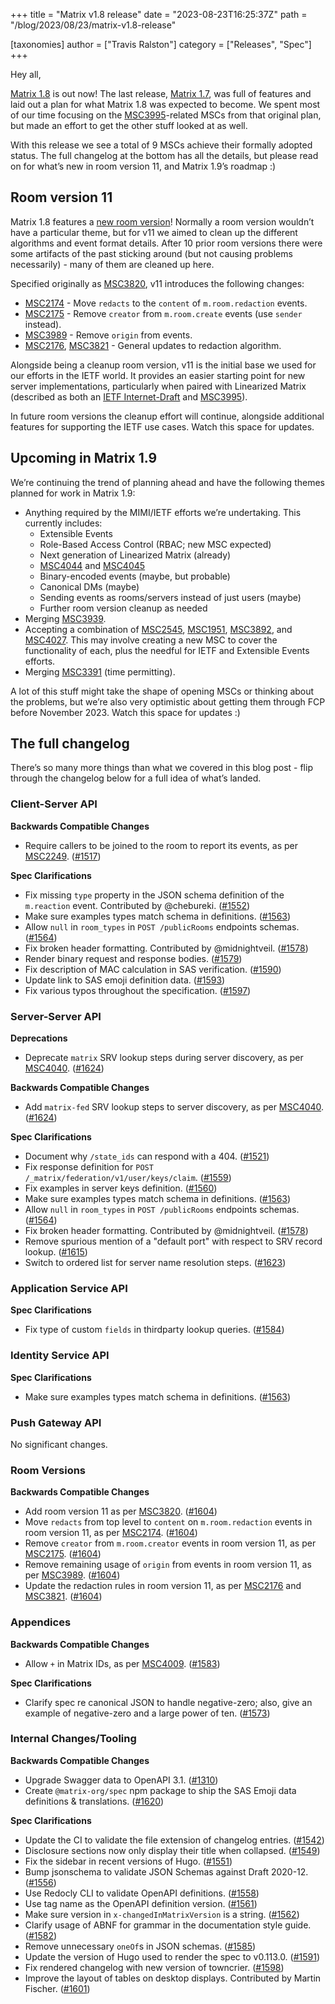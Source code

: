 +++
title = "Matrix v1.8 release"
date = "2023-08-23T16:25:37Z"
path = "/blog/2023/08/23/matrix-v1.8-release"

[taxonomies]
author = ["Travis Ralston"]
category = ["Releases", "Spec"]
+++

Hey all,

[Matrix 1.8](https://spec.matrix.org/v1.8/) is out now! The last release, [Matrix 1.7](https://matrix.org/blog/2023/05/25/matrix-v-1-7-release/), was full of features and laid out a plan for what Matrix 1.8 was expected to become. We spent most of our time focusing on the [MSC3995](https://github.com/matrix-org/matrix-spec-proposals/pull/3995)-related MSCs from that original plan, but made an effort to get the other stuff looked at as well.

With this release we see a total of 9 MSCs achieve their formally adopted status. The full changelog at the bottom has all the details, but please read on for what’s new in room version 11, and Matrix 1.9’s roadmap :)


## Room version 11

Matrix 1.8 features a [new room version](https://spec.matrix.org/v1.8/rooms/v11/)! Normally a room version wouldn’t have a particular theme, but for v11 we aimed to clean up the different algorithms and event format details. After 10 prior room versions there were some artifacts of the past sticking around (but not causing problems necessarily) - many of them are cleaned up here.

Specified originally as [MSC3820](https://github.com/matrix-org/matrix-spec-proposals/pull/3820), v11 introduces the following changes:



* [MSC2174](https://github.com/matrix-org/matrix-spec-proposals/pull/2174) - Move `redacts` to the `content` of `m.room.redaction` events.
* [MSC2175](https://github.com/matrix-org/matrix-spec-proposals/pull/2175) - Remove `creator` from `m.room.create` events (use `sender` instead).
* [MSC3989](https://github.com/matrix-org/matrix-spec-proposals/pull/3989) - Remove `origin` from events.
* [MSC2176](https://github.com/matrix-org/matrix-spec-proposals/pull/2176), [MSC3821](https://github.com/matrix-org/matrix-spec-proposals/pull/3821) - General updates to redaction algorithm.

Alongside being a cleanup room version, v11 is the initial base we used for our efforts in the IETF world. It provides an easier starting point for new server implementations, particularly when paired with Linearized Matrix (described as both an [IETF Internet-Draft](https://datatracker.ietf.org/doc/html/draft-ralston-mimi-linearized-matrix-03) and [MSC3995](https://github.com/matrix-org/matrix-spec-proposals/pull/3995)).

In future room versions the cleanup effort will continue, alongside additional features for supporting the IETF use cases. Watch this space for updates.


## Upcoming in Matrix 1.9

We’re continuing the trend of planning ahead and have the following themes planned for work in Matrix 1.9:



* Anything required by the MIMI/IETF efforts we’re undertaking. This currently includes:
    * Extensible Events
    * Role-Based Access Control (RBAC; new MSC expected)
    * Next generation of Linearized Matrix (already)
    * [MSC4044](https://github.com/matrix-org/matrix-spec-proposals/pull/4044) and [MSC4045](https://github.com/matrix-org/matrix-spec-proposals/pull/4045)
    * Binary-encoded events (maybe, but probable)
    * Canonical DMs (maybe)
    * Sending events as rooms/servers instead of just users (maybe)
    * Further room version cleanup as needed
* Merging [MSC3939](https://github.com/matrix-org/matrix-spec-proposals/pull/3939).
* Accepting a combination of [MSC2545](https://github.com/matrix-org/matrix-spec-proposals/pull/2545), [MSC1951](https://github.com/matrix-org/matrix-spec-proposals/pull/1951), [MSC3892](https://github.com/matrix-org/matrix-spec-proposals/pull/3892), and [MSC4027](https://github.com/matrix-org/matrix-spec-proposals/pull/4027). This may involve creating a new MSC to cover the functionality of each, plus the needful for IETF and Extensible Events efforts.
* Merging [MSC3391](https://github.com/matrix-org/matrix-spec-proposals/pull/3391) (time permitting).

A lot of this stuff might take the shape of opening MSCs or thinking about the problems, but we’re also very optimistic about getting them through FCP before November 2023. Watch this space for updates :)


## The full changelog

There’s so many more things than what we covered in this blog post - flip through the changelog below for a full idea of what’s landed.


### Client-Server API

**Backwards Compatible Changes**

- Require callers to be joined to the room to report its events, as per [MSC2249](https://github.com/matrix-org/matrix-spec-proposals/pull/2249). ([#1517](https://github.com/matrix-org/matrix-spec/issues/1517))

**Spec Clarifications**

- Fix missing `type` property in the JSON schema definition of the `m.reaction` event.  Contributed by @chebureki. ([#1552](https://github.com/matrix-org/matrix-spec/issues/1552))
- Make sure examples types match schema in definitions. ([#1563](https://github.com/matrix-org/matrix-spec/issues/1563))
- Allow `null` in `room_types` in `POST /publicRooms` endpoints schemas. ([#1564](https://github.com/matrix-org/matrix-spec/issues/1564))
- Fix broken header formatting. Contributed by @midnightveil. ([#1578](https://github.com/matrix-org/matrix-spec/issues/1578))
- Render binary request and response bodies. ([#1579](https://github.com/matrix-org/matrix-spec/issues/1579))
- Fix description of MAC calculation in SAS verification. ([#1590](https://github.com/matrix-org/matrix-spec/issues/1590))
- Update link to SAS emoji definition data. ([#1593](https://github.com/matrix-org/matrix-spec/issues/1593))
- Fix various typos throughout the specification. ([#1597](https://github.com/matrix-org/matrix-spec/issues/1597))


### Server-Server API

**Deprecations**

- Deprecate `matrix` SRV lookup steps during server discovery, as per [MSC4040](https://github.com/matrix-org/matrix-spec-proposals/pull/4040). ([#1624](https://github.com/matrix-org/matrix-spec/issues/1624))

**Backwards Compatible Changes**

- Add `matrix-fed` SRV lookup steps to server discovery, as per [MSC4040](https://github.com/matrix-org/matrix-spec-proposals/pull/4040). ([#1624](https://github.com/matrix-org/matrix-spec/issues/1624))

**Spec Clarifications**

- Document why `/state_ids` can respond with a 404. ([#1521](https://github.com/matrix-org/matrix-spec/issues/1521))
- Fix response definition for `POST /_matrix/federation/v1/user/keys/claim`. ([#1559](https://github.com/matrix-org/matrix-spec/issues/1559))
- Fix examples in server keys definition. ([#1560](https://github.com/matrix-org/matrix-spec/issues/1560))
- Make sure examples types match schema in definitions. ([#1563](https://github.com/matrix-org/matrix-spec/issues/1563))
- Allow `null` in `room_types` in `POST /publicRooms` endpoints schemas. ([#1564](https://github.com/matrix-org/matrix-spec/issues/1564))
- Fix broken header formatting. Contributed by @midnightveil. ([#1578](https://github.com/matrix-org/matrix-spec/issues/1578))
- Remove spurious mention of a "default port" with respect to SRV record lookup. ([#1615](https://github.com/matrix-org/matrix-spec/issues/1615))
- Switch to ordered list for server name resolution steps. ([#1623](https://github.com/matrix-org/matrix-spec/issues/1623))


### Application Service API

**Spec Clarifications**

- Fix type of custom `fields` in thirdparty lookup queries. ([#1584](https://github.com/matrix-org/matrix-spec/issues/1584))


### Identity Service API

**Spec Clarifications**

- Make sure examples types match schema in definitions. ([#1563](https://github.com/matrix-org/matrix-spec/issues/1563))


### Push Gateway API

No significant changes.


### Room Versions

**Backwards Compatible Changes**

- Add room version 11 as per [MSC3820](https://github.com/matrix-org/matrix-spec-proposals/pull/3820). ([#1604](https://github.com/matrix-org/matrix-spec/issues/1604))
- Move `redacts` from top level to `content` on `m.room.redaction` events in room version 11, as per [MSC2174](https://github.com/matrix-org/matrix-spec-proposals/pull/2174). ([#1604](https://github.com/matrix-org/matrix-spec/issues/1604))
- Remove `creator` from `m.room.creator` events in room version 11, as per [MSC2175](https://github.com/matrix-org/matrix-spec-proposals/pull/2175). ([#1604](https://github.com/matrix-org/matrix-spec/issues/1604))
- Remove remaining usage of `origin` from events in room version 11, as per [MSC3989](https://github.com/matrix-org/matrix-spec-proposals/pull/3989). ([#1604](https://github.com/matrix-org/matrix-spec/issues/1604))
- Update the redaction rules in room version 11, as per [MSC2176](https://github.com/matrix-org/matrix-spec-proposals/pull/2176) and [MSC3821](https://github.com/matrix-org/matrix-spec-proposals/pull/3821). ([#1604](https://github.com/matrix-org/matrix-spec/issues/1604))


### Appendices

**Backwards Compatible Changes**

- Allow `+` in Matrix IDs, as per [MSC4009](https://github.com/matrix-org/matrix-spec-proposals/pull/4009). ([#1583](https://github.com/matrix-org/matrix-spec/issues/1583))

**Spec Clarifications**

- Clarify spec re canonical JSON to handle negative-zero; also, give an example of negative-zero and a large power of ten. ([#1573](https://github.com/matrix-org/matrix-spec/issues/1573))


### Internal Changes/Tooling

**Backwards Compatible Changes**

- Upgrade Swagger data to OpenAPI 3.1. ([#1310](https://github.com/matrix-org/matrix-spec/issues/1310))
- Create `@matrix-org/spec` npm package to ship the SAS Emoji data definitions & translations. ([#1620](https://github.com/matrix-org/matrix-spec/issues/1620))

**Spec Clarifications**

- Update the CI to validate the file extension of changelog entries. ([#1542](https://github.com/matrix-org/matrix-spec/issues/1542))
- Disclosure sections now only display their title when collapsed. ([#1549](https://github.com/matrix-org/matrix-spec/issues/1549))
- Fix the sidebar in recent versions of Hugo. ([#1551](https://github.com/matrix-org/matrix-spec/issues/1551))
- Bump jsonschema to validate JSON Schemas against Draft 2020-12. ([#1556](https://github.com/matrix-org/matrix-spec/issues/1556))
- Use Redocly CLI to validate OpenAPI definitions. ([#1558](https://github.com/matrix-org/matrix-spec/issues/1558))
- Use tag name as the OpenAPI definition version. ([#1561](https://github.com/matrix-org/matrix-spec/issues/1561))
- Make sure version in `x-changedInMatrixVersion` is a string. ([#1562](https://github.com/matrix-org/matrix-spec/issues/1562))
- Clarify usage of ABNF for grammar in the documentation style guide. ([#1582](https://github.com/matrix-org/matrix-spec/issues/1582))
- Remove unnecessary `oneOf`s in JSON schemas. ([#1585](https://github.com/matrix-org/matrix-spec/issues/1585))
- Update the version of Hugo used to render the spec to v0.113.0. ([#1591](https://github.com/matrix-org/matrix-spec/issues/1591))
- Fix rendered changelog with new version of towncrier. ([#1598](https://github.com/matrix-org/matrix-spec/issues/1598))
- Improve the layout of tables on desktop displays. Contributed by Martin Fischer. ([#1601](https://github.com/matrix-org/matrix-spec/issues/1601))

